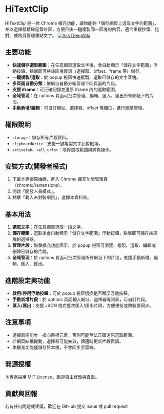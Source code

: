 # HiTextClip

HiTextClip 是一款 Chrome 擴充功能，讓你能夠「儲存網頁上選取文字的範圍」，並以選擇器精確記錄位置，方便日後一鍵複製同一區塊的內容，適合重複抄錄、比對、或跨頁管理重點文字。
[![Ask DeepWiki](https://deepwiki.com/badge.svg)](https://deepwiki.com/mrhihi/HiTextClip)

## 主要功能

- **快速儲存選取範圍**：在任意網頁選取文字後，會自動顯示「儲存文字範圍」浮動按鈕，點擊即可將該區塊資訊（選擇器、offset、frame 等）儲存。
- **一鍵複製/選取**：於 popup 視窗快速複製、選取已儲存的文字區塊。
- **多頁面自動分類**：依網址自動分組管理不同頁面的片段。
- **支援 iframe**：可正確記錄並還原 iframe 內的選取範圍。
- **全域管理**：在 options 頁面可批次管理、編輯、匯入、匯出所有網址下的片段。
- **手動新增/編輯**：可自訂網址、選擇器、offset 等欄位，進行進階管理。

## 權限說明

- `storage`：儲存所有片段資料。
- `clipboardWrite`：支援一鍵複製文字到剪貼簿。
- `activeTab`、`<all_urls>`：取得選取範圍與跨頁操作。

## 安裝方式(開發者模式)

1. 下載本專案原始碼，進入 Chrome 擴充功能管理頁（chrome://extensions）。
2. 開啟「開發人員模式」。
3. 點擊「載入未封裝項目」，選擇本資料夾。

## 基本用法

1. **選取文字**：在任意網頁選取一段文字。
2. **儲存範圍**：選取後會自動顯示「儲存文字範圍」浮動按鈕，點擊即可儲存該區塊的選擇器。
3. **管理片段**：點擊擴充功能圖示，於 popup 視窗可瀏覽、複製、選取、編輯或刪除已儲存的片段。
4. **全域管理**：於 options 頁面可批次管理所有網址下的片段，支援手動新增、編輯、匯入、匯出。

## 進階設定與功能

- **啟用/停用浮動按鈕**：可於 popup 視窗切換是否顯示浮動按鈕。
- **手動新增片段**：於 options 頁面輸入網址、選擇器等資訊，可自訂片段。
- **匯入/匯出**：支援 JSON 格式批次匯入/匯出片段，方便備份或跨裝置同步。

## 注意事項

- 選擇器需能唯一指向目標元素，否則可能無法正確還原選取範圍。
- 若網頁結構變動，選擇器可能失效，請適時更新片段資訊。
- 本擴充功能僅儲存於本機，不會同步至雲端。

## 開源授權

本專案採用 MIT License，歡迎自由修改與貢獻。

## 貢獻與回報

若有任何問題或建議，歡迎在 GitHub 提交 issue 或 pull request